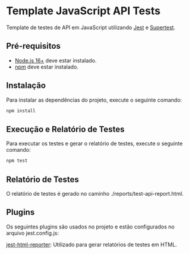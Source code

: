 # Template JavaScript API Tests
Template de testes de API em JavaScript utilizando [Jest](https://jestjs.io/) e [Supertest](https://github.com/visionmedia/supertest).

## Pré-requisitos
- [Node.js 16+](https://nodejs.org/) deve estar instalado.
- [npm](https://www.npmjs.com/) deve estar instalado.

## Instalação
Para instalar as dependências do projeto, execute o seguinte comando:

```sh
npm install
```

## Execução e Relatório de Testes
Para executar os testes e gerar o relatório de testes, execute o seguinte comando:

```sh
npm test
```

## Relatório de Testes
O relatório de testes é gerado no caminho ./reports/test-api-report.html.

## Plugins
Os seguintes plugins são usados no projeto e estão configurados no arquivo jest.config.js:

[jest-html-reporter](https://github.com/Hargne/jest-html-reporter): Utilizado para gerar relatórios de testes em HTML.